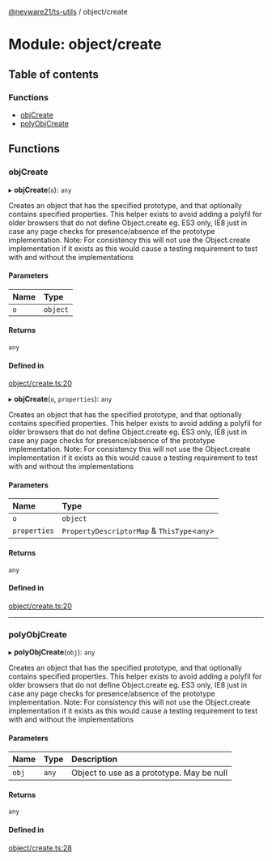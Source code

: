 [@nevware21/ts-utils](../README.md) / object/create

# Module: object/create

## Table of contents

### Functions

- [objCreate](object_create.md#objcreate)
- [polyObjCreate](object_create.md#polyobjcreate)

## Functions

### objCreate

▸ **objCreate**(`o`): `any`

Creates an object that has the specified prototype, and that optionally contains specified properties. This helper exists to avoid adding a polyfil
for older browsers that do not define Object.create eg. ES3 only, IE8 just in case any page checks for presence/absence of the prototype implementation.
Note: For consistency this will not use the Object.create implementation if it exists as this would cause a testing requirement to test with and without the implementations

#### Parameters

| Name | Type |
| :------ | :------ |
| `o` | `object` |

#### Returns

`any`

#### Defined in

[object/create.ts:20](https://github.com/nevware21/ts-utils/blob/9e4a475/ts-utils/src/object/create.ts#L20)

▸ **objCreate**(`o`, `properties`): `any`

Creates an object that has the specified prototype, and that optionally contains specified properties. This helper exists to avoid adding a polyfil
for older browsers that do not define Object.create eg. ES3 only, IE8 just in case any page checks for presence/absence of the prototype implementation.
Note: For consistency this will not use the Object.create implementation if it exists as this would cause a testing requirement to test with and without the implementations

#### Parameters

| Name | Type |
| :------ | :------ |
| `o` | `object` |
| `properties` | `PropertyDescriptorMap` & `ThisType`<`any`\> |

#### Returns

`any`

#### Defined in

[object/create.ts:20](https://github.com/nevware21/ts-utils/blob/9e4a475/ts-utils/src/object/create.ts#L20)

___

### polyObjCreate

▸ **polyObjCreate**(`obj`): `any`

Creates an object that has the specified prototype, and that optionally contains specified properties. This helper exists to avoid adding a polyfil
for older browsers that do not define Object.create eg. ES3 only, IE8 just in case any page checks for presence/absence of the prototype implementation.
Note: For consistency this will not use the Object.create implementation if it exists as this would cause a testing requirement to test with and without the implementations

#### Parameters

| Name | Type | Description |
| :------ | :------ | :------ |
| `obj` | `any` | Object to use as a prototype. May be null |

#### Returns

`any`

#### Defined in

[object/create.ts:28](https://github.com/nevware21/ts-utils/blob/9e4a475/ts-utils/src/object/create.ts#L28)
